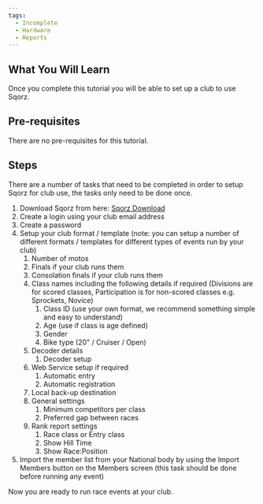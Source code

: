 ```yaml
---
tags:
  - Incomplete
  - Hardware
  - Reports
---
```


[//]: # (![image info]&#40;../sqorz.png&#41;{ loading=lazy })

## What You Will Learn

Once you complete this tutorial you will be able to set up a club to use Sqorz.

## Pre-requisites

There are no pre-requisites for this tutorial.

## Steps

There are a number of tasks that need to be completed in order to setup Sqorz for club use, 
the tasks only need to be done once.

1. Download Sqorz from here: [Sqorz Download](https://eventsoftltd.atlassian.net/wiki/www.app.sqorz.com/downloads)
2. Create a login using your club email address
3. Create a password
4. Setup your club format / template (note: you can setup a number of different formats / templates for different types of events run by your club)
    1. Number of motos
    2. Finals if your club runs them
    3. Consolation finals if your club runs them
    4. Class names including the following details if required (Divisions are for scored classes, Participation is for non-scored classes e.g. Sprockets, Novice)
        1. Class ID (use your own format, we recommend something simple and easy to understand)
        2. Age (use if class is age defined)
        3. Gender 
        4. Bike type (20" / Cruiser / Open)
    5. Decoder details
        1. Decoder setup
    6. Web Service setup if required
        1. Automatic entry
        2. Automatic registration
    7. Local back-up destination
    8. General settings
        1. Minimum competitors per class
        2. Preferred gap between races
    9. Rank report settings
        1. Race class or Entry class
        2. Show Hill Time
        3. Show Race:Position
5. Import the member list from your National body by using the Import Members button on the Members screen (this task should be done before running any event)


Now you are ready to run race events at your club.
